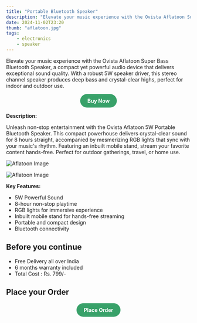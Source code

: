 ```yaml
---
title: "Portable Bluetooth Speaker"
description: "Elevate your music experience with the Ovista Aflatoon Super Bass BT Speaker."
date: 2024-11-02T23:20
thumb: "aflatoon.jpg"
tags: 
    - electronics
    - speaker
---
```


Elevate your music experience with the Ovista Aflatoon Super Bass Bluetooth Speaker, a compact yet powerful audio device that delivers exceptional sound quality. With a robust 5W speaker driver, this stereo channel speaker produces deep bass and crystal-clear highs, perfect for indoor and outdoor use.

<div style="text-align: center;">
    <a href="https://rzp.io/rzp/ovista-aflatoon" target="_blank" style="display: inline-block; background-color: #38a169; color: white; font-weight: bold; padding: 10px 20px; border-radius: 9999px; text-align: center; text-decoration: none;">Buy Now</a>
</div>

__Description:__

Unleash non-stop entertainment with the Ovista Aflatoon 5W Portable Bluetooth Speaker. This compact powerhouse delivers crystal-clear sound for 8 hours straight, accompanied by mesmerizing RGB lights that sync with your music's rhythm. Featuring an inbuilt mobile stand, stream your favorite content hands-free. Perfect for outdoor gatherings, travel, or home use.

![Aflatoon Image](https://ovista.in/cdn/shop/files/BluetoothSpeaker.jpg?v=1722664260)

![Aflatoon Image](https://ovista.in/cdn/shop/files/WirelessblutoothSpeaker_720x.jpg?v=1722664260)

__Key Features:__

- 5W Powerful Sound
- 8-hour non-stop playtime
- RGB lights for immersive experience
- Inbuilt mobile stand for hands-free streaming
- Portable and compact design
- Bluetooth connectivity

## Before you continue

- Free Delivery all over India
- 6 months warranty included
- Total Cost : Rs. 799/-

## Place your Order

<div style="text-align: center;">
    <a href="https://rzp.io/rzp/ovista-aflatoon" target="_blank" style="display: inline-block; background-color: #38a169; color: white; font-weight: bold; padding: 10px 20px; border-radius: 9999px; text-align: center; text-decoration: none;">Place Order</a>
</div>
